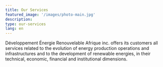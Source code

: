 ```yaml
---
title: Our Services
featured_image: '/images/photo-main.jpg'
description: 
type: our-services
lang: en
---
```

Développement Énergie Renouvelable Afrique inc. offers its customers all services related to the evolution of energy production operations and infrastructures and to the development of renewable energies, in their technical, economic, financial and institutional dimensions.